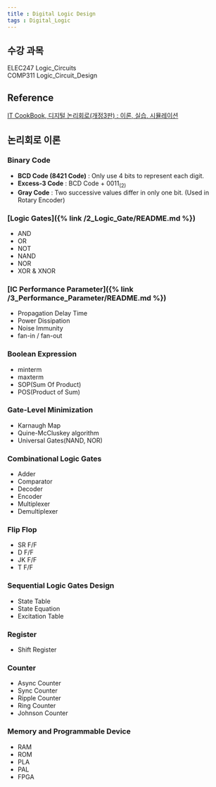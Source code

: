 ```yaml
---
title : Digital Logic Design
tags : Digital_Logic
---
```

## 수강 과목
ELEC247 Logic_Circuits    
COMP311 Logic_Circuit_Design

## Reference
[IT CookBook, 디지털 논리회로(개정3판) : 이론, 실습, 시뮬레이션](https://www.hanbit.co.kr/store/books/look.php?p_code=B4026954710)

## 논리회로 이론
### Binary Code
- **BCD Code (8421 Code)** : Only use 4 bits to represent each digit.
- **Excess-3 Code** : BCD Code + 0011<sub>(2)</sub>
- **Gray Code** : Two successive values differ in only one bit. (Used in Rotary Encoder)

### [Logic Gates]({% link /2_Logic_Gate/README.md %})
- AND
- OR
- NOT
- NAND
- NOR
- XOR & XNOR
### [IC Performance Parameter]({% link /3_Performance_Parameter/README.md %})
- Propagation Delay Time
- Power Dissipation
- Noise Immunity
- fan-in / fan-out
### Boolean Expression
- minterm 
- maxterm
- SOP(Sum Of Product)
- POS(Product of Sum)

### Gate-Level Minimization
- Karnaugh Map
- Quine-McCluskey algorithm
- Universal Gates(NAND, NOR)

### Combinational Logic Gates
- Adder
- Comparator
- Decoder
- Encoder
- Multiplexer
- Demultiplexer

### Flip Flop
- SR F/F
- D F/F
- JK F/F
- T F/F

### Sequential Logic Gates Design
- State Table
- State Equation
- Excitation Table

### Register
- Shift Register

### Counter
- Async Counter
- Sync Counter
- Ripple Counter
- Ring Counter
- Johnson Counter

### Memory and Programmable Device
- RAM
- ROM
- PLA
- PAL
- FPGA
